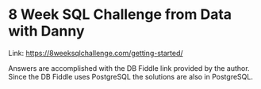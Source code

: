 # 8 Week SQL Challenge from Data with Danny
Link: https://8weeksqlchallenge.com/getting-started/

Answers are accomplished with the DB Fiddle link provided by the author. Since the DB Fiddle uses PostgreSQL the solutions are also in PostgreSQL.
